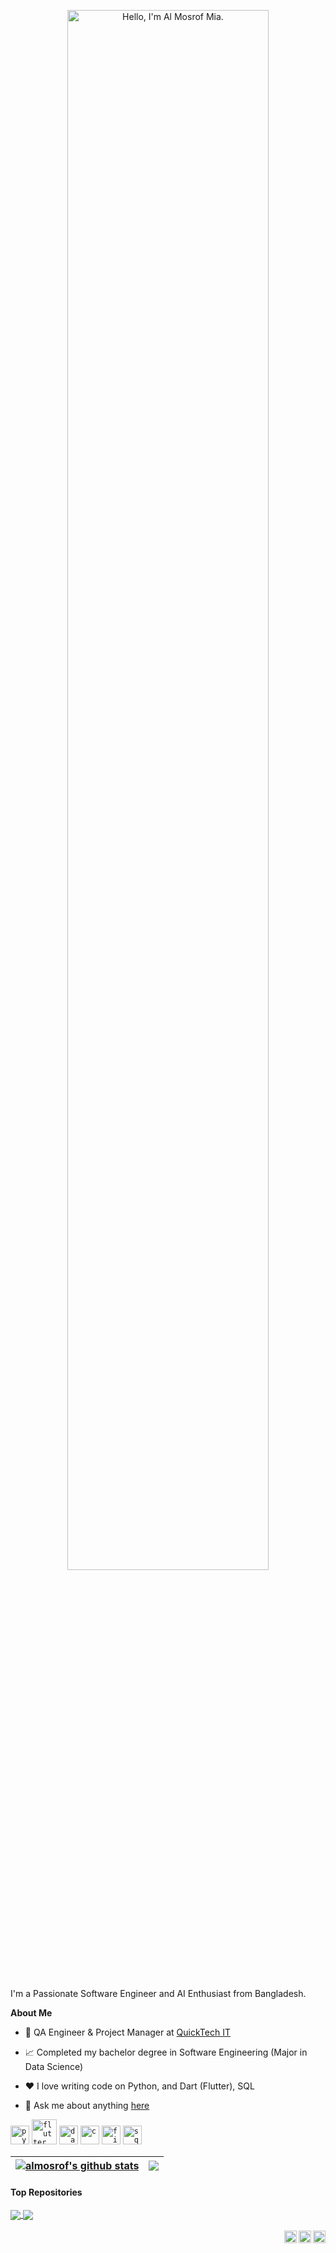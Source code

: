 <p align="center"><a href="https://www.linkedin.com/in/almosrof120/"><img width="80%" alt="Hello, I'm Al Mosrof Mia." src="./assets/gh-readme-header.png" /></a></p>

<br />

I'm a Passionate Software Engineer and AI Enthusiast from Bangladesh.

**About Me**

- 💼 QA Engineer & Project Manager at [QuickTech IT](https://www.quicktech-ltd.com/)

- 📈 Completed my bachelor degree in Software Engineering (Major in Data Science)

- ❤️ I love writing code on Python, and Dart (Flutter), SQL

- 💬 Ask me about anything [here](almosrof120@gmail.com)

<code><img height="30" alt="python" src="https://github.com/user-attachments/assets/4728104c-3104-4fb4-87de-0d7706abaac5" /></code>
<code><img height="40" alt="flutter" src="https://github.com/user-attachments/assets/b4d11b2d-90d7-4e93-a3b1-88672b437efc" /></code>
<code><img height="30" alt="dart" src="https://github.com/user-attachments/assets/2cb9ddf4-ece1-41b7-88eb-b14393b9ff02" /></code>
<code><img height="30" alt="c" src="https://github.com/user-attachments/assets/91b9198f-e4b2-4807-bc4c-11d03a43ee31" /></code>
<code><img height="30" alt="firebase" src="https://github.com/user-attachments/assets/2abba5ab-743f-42ab-ae43-82128bc5f7f7" /></code>
<code><img height="30" alt="sql" src="https://github.com/user-attachments/assets/9b624c8b-a272-4292-a75e-81c09ad8d729" /></code>  


| <a href="https://github.com/almosrof120/github-readme-stats"><img align="center" src="https://github-readme-stats.vercel.app/api?username=almosrof120&show_icons=true&include_all_commits=true&theme=buefy&hide_border=true" alt="almosrof's github stats" /></a> | <a href="https://github.com/almosrof120/github-readme-stats"><img align="center" src="https://github-readme-stats.vercel.app/api/top-langs/?username=almosrof120&layout=compact&theme=buefy&hide_border=true" /></a> |
| ------------- | ------------- |

#### Top Repositories


<a href="https://github.com/almosrof120/Metro-Rail-Ticket-System">
  <img align="center" src="https://github-readme-stats.vercel.app/api/pin/?username=almosrof120&repo=Metro-Rail-Ticket-System&theme=buefy" />
</a>
<a href="https://github.com/almosrof120/Metro-Express-Service">
  <img align="center" src="https://github-readme-stats.vercel.app/api/pin/?username=almosrof120&repo=Metro-Express-Service&theme=buefy" />
</a>

<br />
<br />

<a href="[https://www.linkedin.com/in/almosrof120/]">
  <img align="right" alt="Al Mosrof Mia | LinkedIn" width="20px" src="https://github.com/user-attachments/assets/95a36d35-28d1-4418-af04-dcd9e3851d78" />
</a>
<a href="https://twitter.com/almosrof120">
  <img align="right" alt="Anurag Hazra | Twitter" width="20px" src="https://github.com/user-attachments/assets/e1fbb655-68eb-42a0-8a67-88f2ffc8f01d" />
</a>
<a href="[https://www.hackerrank.com/profile/almosrof120]">
  <img align="right" alt="Al Mosrof Mia | HackerRank" width="20px" src="https://github.com/user-attachments/assets/247c77c4-d8be-4296-935c-decc9d7c3639" />
</a>
